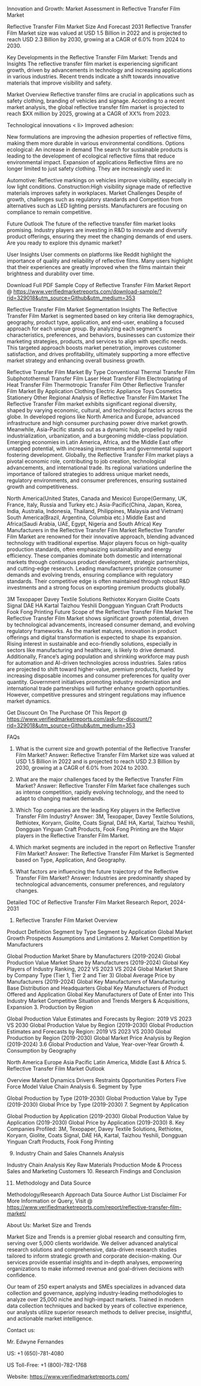 Innovation and Growth: Market Assessment in Reflective Transfer Film Market


Reflective Transfer Film Market Size And Forecast 2031
Reflective Transfer Film Market size was valued at USD 1.5 Billion in 2022 and is projected to reach USD 2.3 Billion by 2030, growing at a CAGR of 6.0% from 2024 to 2030.

Key Developments in the Reflective Transfer Film Market: Trends and Insights
The reflective transfer film market is experiencing significant growth, driven by advancements in technology and increasing applications in various industries. Recent trends indicate a shift towards innovative materials that improve visibility and safety.

Market Overview
Reflective transfer films are crucial in applications such as safety clothing, branding of vehicles and signage. According to a recent market analysis, the global reflective transfer film market is projected to reach $XX million by 2025, growing at a CAGR of XX% from 2023.

Technological innovations
< li>
Improved adhesion:

New formulations are improving the adhesion properties of reflective films, making them more durable in various environmental conditions.
Options ecological: An increase in demand The search for sustainable products is leading to the development of ecological reflective films that reduce environmental impact.
Expansion of applications
Reflective films are no longer limited to just safety clothing. They are increasingly used in:

Automotive: Reflective markings on vehicles improve visibility, especially in low light conditions.
Construction:High visibility signage made of reflective materials improves safety in workplaces.
Market Challenges
Despite of growth, challenges such as regulatory standards and Competition from alternatives such as LED lighting persists. Manufacturers are focusing on compliance to remain competitive.

Future Outlook
The future of the reflective transfer film market looks promising. Industry players are investing in R&D to innovate and diversify product offerings, ensuring they meet the changing demands of end users. Are you ready to explore this dynamic market?

User Insights
User comments on platforms like Reddit highlight the importance of quality and reliability of reflective films. Many users highlight that their experiences are greatly improved when the films maintain their brightness and durability over time.

Download Full PDF Sample Copy of Reflective Transfer Film Market Report @ https://www.verifiedmarketreports.com/download-sample/?rid=329018&utm_source=Github&utm_medium=353

Reflective Transfer Film Market Segmentation Insights
The Reflective Transfer Film Market is segmented based on key criteria like demographics, geography, product type, application, and end-user, enabling a focused approach for each unique group. By analyzing each segment's characteristics, preferences, and behaviors, businesses can customize their marketing strategies, products, and services to align with specific needs. This targeted approach boosts market penetration, improves customer satisfaction, and drives profitability, ultimately supporting a more effective market strategy and enhancing overall business growth.

Reflective Transfer Film Market By Type
Conventional Thermal Transfer Film
Subphotothermal Transfer Film
Laser Heat Transfer Film
Electroplating of Heat Transfer Film
Thermotropic Transfer Film
Other
Reflective Transfer Film Market By Application
Clothing
Electric Appliance
Toys
Cosmetics
Stationery
Other
Regional Analysis of Reflective Transfer Film Market
The Reflective Transfer Film market exhibits significant regional diversity, shaped by varying economic, cultural, and technological factors across the globe. In developed regions like North America and Europe, advanced infrastructure and high consumer purchasing power drive market growth. Meanwhile, Asia-Pacific stands out as a dynamic hub, propelled by rapid industrialization, urbanization, and a burgeoning middle-class population. Emerging economies in Latin America, Africa, and the Middle East offer untapped potential, with increasing investments and governmental support fostering development. Globally, the Reflective Transfer Film market plays a pivotal economic role, contributing to job creation, technological advancements, and international trade. Its regional variations underline the importance of tailored strategies to address unique market needs, regulatory environments, and consumer preferences, ensuring sustained growth and competitiveness.

North America(United States, Canada and Mexico)
Europe(Germany, UK, France, Italy, Russia and Turkey etc.)
Asia-Pacific(China, Japan, Korea, India, Australia, Indonesia, Thailand, Philippines, Malaysia and Vietnam)
South America(Brazil, Argentina, Columbia etc.)
Middle East and Africa(Saudi Arabia, UAE, Egypt, Nigeria and South Africa)
Key Manufacturers in the Reflective Transfer Film Market
Reflective Transfer Film Market are renowned for their innovative approach, blending advanced technology with traditional expertise. Major players focus on high-quality production standards, often emphasizing sustainability and energy efficiency. These companies dominate both domestic and international markets through continuous product development, strategic partnerships, and cutting-edge research. Leading manufacturers prioritize consumer demands and evolving trends, ensuring compliance with regulatory standards. Their competitive edge is often maintained through robust R&D investments and a strong focus on exporting premium products globally.

3M
Texopaper
Davey Textile Solutions
Rethiotex
Koryarn
Giolite
Coats Signal
DAE HA
Kartal
Taizhou Yeshili
Dongguan Yinguan Craft Products
Fook Fong Printing
Future Scope of the Reflective Transfer Film Market
The Reflective Transfer Film Market shows significant growth potential, driven by technological advancements, increased consumer demand, and evolving regulatory frameworks. As the market matures, innovation in product offerings and digital transformation is expected to shape its expansion. Rising interest in sustainable and eco-friendly solutions, especially in sectors like manufacturing and healthcare, is likely to drive demand. Additionally, France’s aging population and shrinking workforce may push for automation and AI-driven technologies across industries. Sales ratios are projected to shift toward higher-value, premium products, fueled by increasing disposable incomes and consumer preferences for quality over quantity. Government initiatives promoting industry modernization and international trade partnerships will further enhance growth opportunities. However, competitive pressures and stringent regulations may influence market dynamics.

Get Discount On The Purchase Of This Report @ https://www.verifiedmarketreports.com/ask-for-discount/?rid=329018&utm_source=Github&utm_medium=353

FAQs
1. What is the current size and growth potential of the Reflective Transfer Film Market?
Answer: Reflective Transfer Film Market size was valued at USD 1.5 Billion in 2022 and is projected to reach USD 2.3 Billion by 2030, growing at a CAGR of 6.0% from 2024 to 2030.

2. What are the major challenges faced by the Reflective Transfer Film Market?
Answer: Reflective Transfer Film Market face challenges such as intense competition, rapidly evolving technology, and the need to adapt to changing market demands.

3. Which Top companies are the leading Key players in the Reflective Transfer Film Industry?
Answer: 3M, Texopaper, Davey Textile Solutions, Rethiotex, Koryarn, Giolite, Coats Signal, DAE HA, Kartal, Taizhou Yeshili, Dongguan Yinguan Craft Products, Fook Fong Printing are the Major players in the Reflective Transfer Film Market.

4. Which market segments are included in the report on Reflective Transfer Film Market?
Answer: The Reflective Transfer Film Market is Segmented based on Type, Application, And Geography.

5. What factors are influencing the future trajectory of the Reflective Transfer Film Market?
Answer: Industries are predominantly shaped by technological advancements, consumer preferences, and regulatory changes.

Detailed TOC of Reflective Transfer Film Market Research Report, 2024-2031
1. Reflective Transfer Film Market Overview

Product Definition
Segment by Type
Segment by Application
Global Market Growth Prospects
Assumptions and Limitations
2. Market Competition by Manufacturers

Global Production Market Share by Manufacturers (2019-2024)
Global Production Value Market Share by Manufacturers (2019-2024)
Global Key Players of Industry Ranking, 2022 VS 2023 VS 2024
Global Market Share by Company Type (Tier 1, Tier 2 and Tier 3)
Global Average Price by Manufacturers (2019-2024)
Global Key Manufacturers of Manufacturing Base Distribution and Headquarters
Global Key Manufacturers of Product Offered and Application
Global Key Manufacturers of Date of Enter into This Industry
Market Competitive Situation and Trends
Mergers & Acquisitions, Expansion
3. Production by Region

Global Production Value Estimates and Forecasts by Region: 2019 VS 2023 VS 2030
Global Production Value by Region (2019-2030)
Global Production Estimates and Forecasts by Region: 2019 VS 2023 VS 2030
Global Production by Region (2019-2030)
Global Market Price Analysis by Region (2019-2024) 3.6 Global Production and Value, Year-over-Year Growth
4. Consumption by Geography

North America
Europe
Asia Pacific
Latin America, Middle East & Africa
5. Reflective Transfer Film Market Outlook

Overview
Market Dynamics
Drivers
Restraints
Opportunities
Porters Five Force Model
Value Chain Analysis 
6. Segment by Type

Global Production by Type (2019-2030)
Global Production Value by Type (2019-2030)
Global Price by Type (2019-2030)
7. Segment by Application

Global Production by Application (2019-2030)
Global Production Value by Application (2019-2030)
Global Price by Application (2019-2030)
8. Key Companies Profiled: 3M, Texopaper, Davey Textile Solutions, Rethiotex, Koryarn, Giolite, Coats Signal, DAE HA, Kartal, Taizhou Yeshili, Dongguan Yinguan Craft Products, Fook Fong Printing

9. Industry Chain and Sales Channels Analysis

Industry Chain Analysis
Key Raw Materials
Production Mode & Process
Sales and Marketing
Customers
10. Research Findings and Conclusion

11. Methodology and Data Source

Methodology/Research Approach
Data Source
Author List
Disclaimer
For More Information or Query, Visit @ https://www.verifiedmarketreports.com/report/reflective-transfer-film-market/

About Us: Market Size and Trends

Market Size and Trends is a premier global research and consulting firm, serving over 5,000 clients worldwide. We deliver advanced analytical research solutions and comprehensive, data-driven research studies tailored to inform strategic growth and corporate decision-making. Our services provide essential insights and in-depth analyses, empowering organizations to make informed revenue and goal-driven decisions with confidence.

Our team of 250 expert analysts and SMEs specializes in advanced data collection and governance, applying industry-leading methodologies to analyze over 25,000 niche and high-impact markets. Trained in modern data collection techniques and backed by years of collective experience, our analysts utilize superior research methods to deliver precise, insightful, and actionable market intelligence.

Contact us:

Mr. Edwyne Fernandes

US: +1 (650)-781-4080

US Toll-Free: +1 (800)-782-1768

Website: https://www.verifiedmarketreports.com/
